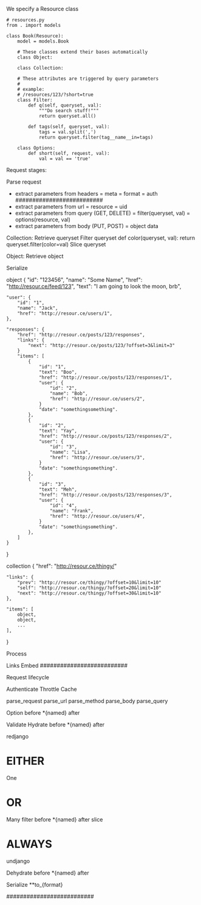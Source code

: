 We specify a Resource class

    # resources.py
    from . import models

    class Book(Resource):
        model = models.Book

        # These classes extend their bases automatically
        class Object:

        class Collection:

        # These attributes are triggered by query parameters
        #
        # example:
        # /resources/123/?short=true
        class Filter:
            def q(self, queryset, val):
                """Do search stuff!"""
                return queryset.all()

            def tags(self, queryset, val):
                tags = val.split(',')
                return queryset.filter(tag__name__in=tags)

        class Options:
            def short(self, request, val):
                val = val == 'true'


Request stages:

Parse request
- extract parameters from headers
    = meta
    = format
    = auth
##########################
- extract parameters from url
    = resource
    = uid
- extract parameters from query (GET, DELETE)
    = filter(queryset, val)
    = options(resource, val)
- extract parameters from body (PUT, POST)
    = object data


Collection:
    Retrieve queryset
    Filter queryset
        def color(queryset, val):
            return queryset.filter(color=val)
    Slice queryset

Object:
    Retrieve object


Serialize



object
{
    "id": "123456",
    "name": "Some Name",
    "href": "http://resour.ce/feed/123",
    "text": "I am going to look the moon, brb",

    "user": {
        "id": "1",
        "name": "Jack",
        "href": "http://resour.ce/users/1",
    },

    "responses": {
        "href": "http://resour.ce/posts/123/responses",
        "links": {
            "next": "http://resour.ce/posts/123/?offset=3&limit=3"
        }
        "items": [
            {
                "id": "1",
                "text": "Boo",
                "href": "http://resour.ce/posts/123/responses/1",
                "user": {
                    "id": "2",
                    "name": "Bob",
                    "href": "http://resour.ce/users/2",
                }
                "date": "somethingsomething".
            },
            {
                "id": "2",
                "text": "Yay",
                "href": "http://resour.ce/posts/123/responses/2",
                "user": {
                    "id": "3",
                    "name": "Lisa",
                    "href": "http://resour.ce/users/3",
                }
                "date": "somethingsomething".
            },
            {
                "id": "3",
                "text": "Meh",
                "href": "http://resour.ce/posts/123/responses/3",
                "user": {
                    "id": "4",
                    "name": "Frank",
                    "href": "http://resour.ce/users/4",
                }
                "date": "somethingsomething".
            },
        ]
    }
}


collection
{
    "href": "http://resour.ce/thingy/"

    "links": {
        "prev": "http://resour.ce/thingy/?offset=10&limit=10"
        "self": "http://resour.ce/thingy/?offset=20&limit=10"
        "next": "http://resour.ce/thingy/?offset=30&limit=10"
    },

    "items": [
        object,
        object,
        ...
    ],
}



Process

Links
Embed
##########################

Request lifecycle

Authenticate
Throttle
Cache

parse_request
    parse_url
    parse_method
    parse_body
    parse_query

Option
    before
    *{named}
    after

Validate
Hydrate
    before
    *{named}
    after

redjango

# EITHER
One
# OR
Many
    filter
        before
        *{named}
        after
    slice
# ALWAYS

undjango

Dehydrate
    before
    *{named}
    after

Serialize
    **to_{format}

##########################

